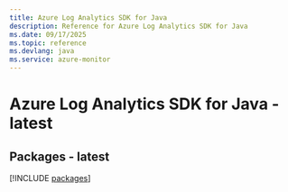 ```yaml
---
title: Azure Log Analytics SDK for Java
description: Reference for Azure Log Analytics SDK for Java
ms.date: 09/17/2025
ms.topic: reference
ms.devlang: java
ms.service: azure-monitor
---
```

# Azure Log Analytics SDK for Java - latest
## Packages - latest
[!INCLUDE [packages](log-analytics-index.md)]